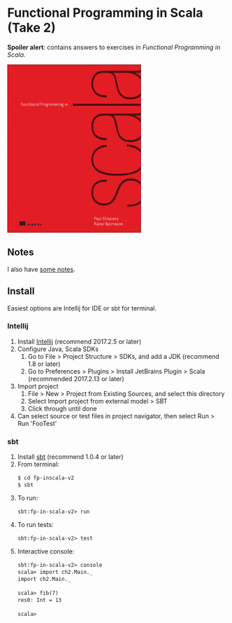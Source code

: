 # Functional Programming in Scala (Take 2)

**Spoiler alert**: contains answers to exercises in *Functional Programming in Scala*.

<img src="images/fp-in-scala-cover.jpg" height="384" width="306">

## Notes

I also have [some notes](https://github.com/bryanesmith/notes/tree/master/chiusano-et-al.functional-programming-in-scala).

## Install

Easiest options are Intellij for IDE or sbt for terminal.

### Intellij
1. Install [Intellij](https://www.jetbrains.com/idea/download) (recommend 2017.2.5 or later)
2. Configure Java, Scala SDKs
    1. Go to File > Project Structure > SDKs, and add a JDK (recommend 1.8 or later)
    2. Go to Preferences > Plugins > Install JetBrains Plugin > Scala (recommended 2017.2.13 or later)
3. Import project
    1. File > New > Project from Existing Sources, and select this directory
    2. Select Import project from external model > SBT
    3. Click through until done
4. Can select source or test files in project navigator, then select Run > Run 'FooTest'

### sbt

1. Install [sbt](http://www.scala-sbt.org/download.html) (recommend 1.0.4 or later)
2. From terminal:
    ```
    $ cd fp-inscala-v2
    $ sbt
    ```
3. To run:
    ```
    sbt:fp-in-scala-v2> run
    ```
4. To run tests:
    ```
    sbt:fp-in-scala-v2> test
    ```
5. Interactive console:
    ```
    sbt:fp-in-scala-v2> console
    scala> import ch2.Main._
    import ch2.Main._

    scala> fib(7)
    res0: Int = 13

    scala>
    ```